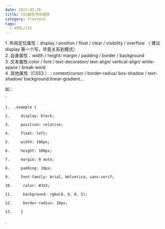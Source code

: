 ```yaml
---
date: 2023-03-26
title: CSS属性书写顺序
category: frontend
tags:
  - HTML/CSS
---
```


1 .布局定位属性：display / position / float / clear / visibility / overflow （ 建议 display 第一个写，毕竟关系到模式）  
2 .自身属性：width / height/ margin / padding / border / background  
3 .文本属性:color / font / text-decoration/ text-align/ vertical-align/ white- space / break-word  
4 .其他属性（CSS3 ） : content/cursor / border-radius/ box-shadow / text-shadow/ background:linear-gradient…

如：

```
`

1.  .example {
    
2.     display: block;
    
3.     position: relative;
    
4.     float: left;
    
5.     width: 100px;
    
6.     height: 100px;
    
7.     margin: 0 auto;
    
8.     padding: 10px;
    
9.     font-family: Arial, Helvetica, sans-serif;
    
10.     color: #333;
    
11.     background: rgba(0, 0, 0, 5);
    
12.     border-radius: 10px;
    
13.    }
    

`


```